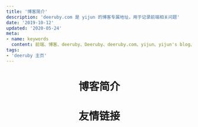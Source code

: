 ```yaml
---
title: '博客简介'
description: 'deeruby.com 是 yijun 的博客专属地址，用于记录前端相关问题'
date: '2019-10-12'
updated: '2020-05-24'
meta:
- name: keywords
  content: 前端、博客、deeruby、Deeruby、deeruby.com、yijun、yijun's blog、JavaScript、vue、react、es6、uni-app、nodejs
tags:
- 'deeruby 主页'
---
```


# <h1 style="text-align: center; margin-bottom: 40px;">博客简介</h1>

<ArticlesHome/>

### <h1 style="text-align: center; margin-bottom: 40px;">友情链接</h1>

<FriendLinkCard/>
